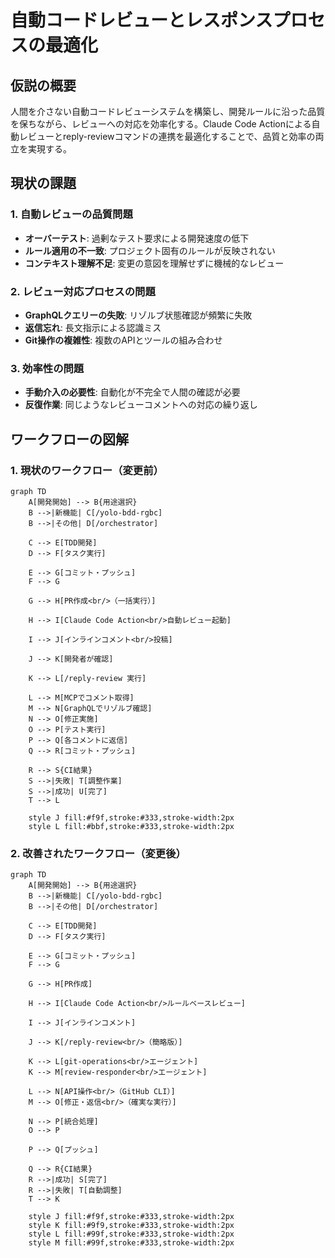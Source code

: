 # 自動コードレビューとレスポンスプロセスの最適化

## 仮説の概要
人間を介さない自動コードレビューシステムを構築し、開発ルールに沿った品質を保ちながら、レビューへの対応を効率化する。Claude Code Actionによる自動レビューとreply-reviewコマンドの連携を最適化することで、品質と効率の両立を実現する。

## 現状の課題

### 1. 自動レビューの品質問題
- **オーバーテスト**: 過剰なテスト要求による開発速度の低下
- **ルール適用の不一致**: プロジェクト固有のルールが反映されない
- **コンテキスト理解不足**: 変更の意図を理解せずに機械的なレビュー

### 2. レビュー対応プロセスの問題
- **GraphQLクエリーの失敗**: リゾルブ状態確認が頻繁に失敗
- **返信忘れ**: 長文指示による認識ミス
- **Git操作の複雑性**: 複数のAPIとツールの組み合わせ

### 3. 効率性の問題
- **手動介入の必要性**: 自動化が不完全で人間の確認が必要
- **反復作業**: 同じようなレビューコメントへの対応の繰り返し

## ワークフローの図解

### 1. 現状のワークフロー（変更前）

```mermaid
graph TD
    A[開発開始] --> B{用途選択}
    B -->|新機能| C[/yolo-bdd-rgbc]
    B -->|その他| D[/orchestrator]
    
    C --> E[TDD開発]
    D --> F[タスク実行]
    
    E --> G[コミット・プッシュ]
    F --> G
    
    G --> H[PR作成<br/>（一括実行）]
    
    H --> I[Claude Code Action<br/>自動レビュー起動]
    
    I --> J[インラインコメント<br/>投稿]
    
    J --> K[開発者が確認]
    
    K --> L[/reply-review 実行]
    
    L --> M[MCPでコメント取得]
    M --> N[GraphQLでリゾルブ確認]
    N --> O[修正実施]
    O --> P[テスト実行]
    P --> Q[各コメントに返信]
    Q --> R[コミット・プッシュ]
    
    R --> S{CI結果}
    S -->|失敗| T[調整作業]
    S -->|成功| U[完了]
    T --> L
    
    style J fill:#f9f,stroke:#333,stroke-width:2px
    style L fill:#bbf,stroke:#333,stroke-width:2px
```

### 2. 改善されたワークフロー（変更後）

```mermaid
graph TD
    A[開発開始] --> B{用途選択}
    B -->|新機能| C[/yolo-bdd-rgbc]
    B -->|その他| D[/orchestrator]
    
    C --> E[TDD開発]
    D --> F[タスク実行]
    
    E --> G[コミット・プッシュ]
    F --> G
    
    G --> H[PR作成]
    
    H --> I[Claude Code Action<br/>ルールベースレビュー]
    
    I --> J[インラインコメント]
    
    J --> K[/reply-review<br/>（簡略版）]
    
    K --> L[git-operations<br/>エージェント]
    K --> M[review-responder<br/>エージェント]
    
    L --> N[API操作<br/>（GitHub CLI）]
    M --> O[修正・返信<br/>（確実な実行）]
    
    N --> P[統合処理]
    O --> P
    
    P --> Q[プッシュ]
    
    Q --> R{CI結果}
    R -->|成功| S[完了]
    R -->|失敗| T[自動調整]
    T --> K
    
    style J fill:#f9f,stroke:#333,stroke-width:2px
    style K fill:#9f9,stroke:#333,stroke-width:2px
    style L fill:#99f,stroke:#333,stroke-width:2px
    style M fill:#99f,stroke:#333,stroke-width:2px
```